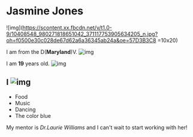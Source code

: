 # Jasmine Jones
![img](https://scontent.xx.fbcdn.net/v/t1.0-9/10408548_980271818651042_371117753905634205_n.jpg?oh=f0500e30c028de67d62a6a36345ab24a&oe=57D3B3C8 =10x20)

I am from the D(**Maryland**)V. ![img](https://pixabay.com/static/uploads/photo/2015/08/16/05/20/maryland-890635_960_720.png)

I am **19** years old. ![img](https://upload.wikimedia.org/wikipedia/commons/thumb/5/5b/19_logo_new.svg/2000px-19_logo_new.svg.png)

## I ![img](https://pixabay.com/static/uploads/photo/2015/12/09/19/16/love-1085310_960_720.png)
* Food
* Music
* Dancing
* The color blue
 
My mentor is *Dr.Laurie Williams* and I can't wait to start working with her!

